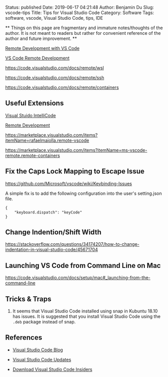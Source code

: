 Status: published
Date: 2019-06-17 04:21:48
Author: Benjamin Du
Slug: vscode-tips
Title: Tips for Visual Studio Code
Category: Software
Tags: software, vscode, Visual Studio Code, tips, IDE

**
Things on this page are fragmentary and immature notes/thoughts of the author.
It is not meant to readers but rather for convenient reference of the author and future improvement.
**

[Remote Development with VS Code](https://code.visualstudio.com/blogs/2019/05/02/remote-development)

[VS Code Remote Development](https://code.visualstudio.com/docs/remote/remote-overview)

https://code.visualstudio.com/docs/remote/wsl

https://code.visualstudio.com/docs/remote/ssh

https://code.visualstudio.com/docs/remote/containers

## Useful Extensions

[Visual Stuido IntelliCode](https://marketplace.visualstudio.com/items?itemName=VisualStudioExptTeam.vscodeintellicode)

[Remote Development](https://marketplace.visualstudio.com/items?itemName=ms-vscode-remote.vscode-remote-extensionpack)

https://marketplace.visualstudio.com/items?itemName=rafaelmaiolla.remote-vscode

https://marketplace.visualstudio.com/items?itemName=ms-vscode-remote.remote-containers

## Fix the Caps Lock Mapping to Escape Issue

https://github.com/Microsoft/vscode/wiki/Keybinding-Issues

A simple fix is to add the following configuration into the user's setting.json file.

```
{
    "keyboard.dispatch": "keyCode"
}
```

## Change Indention/Shift Width

https://stackoverflow.com/questions/34174207/how-to-change-indentation-in-visual-studio-code/45671704

## Launching VS Code from Command Line on Mac

https://code.visualstudio.com/docs/setup/mac#_launching-from-the-command-line

## Tricks & Traps

1. It seems that Visual Studio Code installed using snap in Kubuntu 18.10 has issues.
    It is suggested that you install Visual Studio Code using the `.deb` package instead of snap.


## References

- [Visual Studio Code Blog](https://code.visualstudio.com/blogs/2019/05/02/remote-development)

- [Visual Studio Code Updates](https://code.visualstudio.com/updates/)

- [Download Visual Studio Code Insiders](https://code.visualstudio.com/insiders/)
